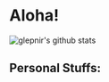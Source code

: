 # Aloha!

![glepnir's github stats](https://github-readme-stats.vercel.app/api?username=alohaia&show_icons=true&theme=tokyonight)

**Personal Stuffs:**
- 


<!--

<div align="center">
<img alt="golang" src="https://img.icons8.com/color/50/000000/golang.png"/>
</div>

<p align="center">
<b> Gopher </b>
•
<b> Vimer </b>
•
<b><a href="mailto:glepnir@gopherhub.org"> Email me</a></b>
•
<b><a href="https://blog.gopherhub.org">My Blog</a></b>
•
<b><a href="https://www.paypal.me/bobbyhub">Sponsor</a></b>
</p>

- Now currently focused on [DataStructures And Algorithms in Go](https://github.com/glepnir/DataStructuresAndAlgorithms-Go)
- Author of these vim plugins [ThinkVim](https://github.com/hardcoreplayers/ThinkVim) [Dashboard-nvim](https://github.com/hardcoreplayers/dashboard-nvim) [Spaceline.vim](https://github.com/hardcoreplayers/spaceline.vim) [NviMagit](https://github.com/hardcoreplayers/nvimagit) [OceanicMaterial](https://github.com/hardcoreplayers/oceanic-material)..
- [Jarvim](https://github.com/glepnir/jarvim) a cli tools to generate a module vim configruation like a **VIM PRO**
- ❤️ If my projects have helped you, please consider [sponsoring me](https://www.paypal.me/bobbyhub) ~~ Thank you! ❤️




**alohaia/alohaia** is a ✨ _special_ ✨ repository because its `README.md` (this file) appears on your GitHub profile.

Here are some ideas to get you started:

- 🔭 I’m currently working on ...
- 🌱 I’m currently learning ...
- 👯 I’m looking to collaborate on ...
- 🤔 I’m looking for help with ...
- 💬 Ask me about ...
- 📫 How to reach me: ...
- 😄 Pronouns: ...
- ⚡ Fun fact: ...
-->
